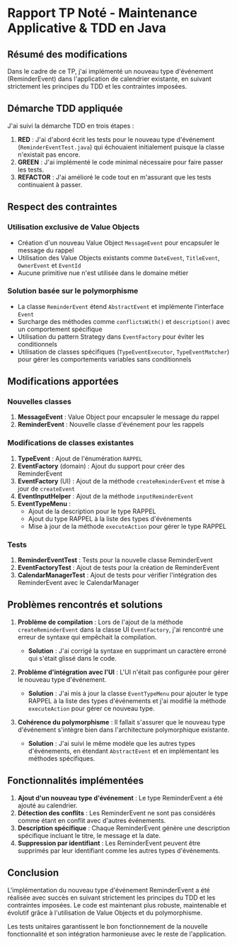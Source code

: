 # Rapport TP Noté - Maintenance Applicative & TDD en Java

## Résumé des modifications

Dans le cadre de ce TP, j'ai implémenté un nouveau type d'événement (ReminderEvent) dans l'application de calendrier existante, en suivant strictement les principes du TDD et les contraintes imposées.

## Démarche TDD appliquée

J'ai suivi la démarche TDD en trois étapes :

1. **RED** : J'ai d'abord écrit les tests pour le nouveau type d'événement (`ReminderEventTest.java`) qui échouaient initialement puisque la classe n'existait pas encore.
2. **GREEN** : J'ai implémenté le code minimal nécessaire pour faire passer les tests.
3. **REFACTOR** : J'ai amélioré le code tout en m'assurant que les tests continuaient à passer.

## Respect des contraintes

### Utilisation exclusive de Value Objects
- Création d'un nouveau Value Object `MessageEvent` pour encapsuler le message du rappel
- Utilisation des Value Objects existants comme `DateEvent`, `TitleEvent`, `OwnerEvent` et `EventId`
- Aucune primitive nue n'est utilisée dans le domaine métier

### Solution basée sur le polymorphisme
- La classe `ReminderEvent` étend `AbstractEvent` et implémente l'interface `Event`
- Surcharge des méthodes comme `conflictsWith()` et `description()` avec un comportement spécifique
- Utilisation du pattern Strategy dans `EventFactory` pour éviter les conditionnels
- Utilisation de classes spécifiques (`TypeEventExecutor`, `TypeEventMatcher`) pour gérer les comportements variables sans conditionnels

## Modifications apportées

### Nouvelles classes
1. **MessageEvent** : Value Object pour encapsuler le message du rappel
2. **ReminderEvent** : Nouvelle classe d'événement pour les rappels

### Modifications de classes existantes
1. **TypeEvent** : Ajout de l'énumération `RAPPEL`
2. **EventFactory** (domain) : Ajout du support pour créer des ReminderEvent
3. **EventFactory** (UI) : Ajout de la méthode `createReminderEvent` et mise à jour de `createEvent`
4. **EventInputHelper** : Ajout de la méthode `inputReminderEvent`
5. **EventTypeMenu** : 
   - Ajout de la description pour le type RAPPEL
   - Ajout du type RAPPEL à la liste des types d'événements
   - Mise à jour de la méthode `executeAction` pour gérer le type RAPPEL

### Tests
1. **ReminderEventTest** : Tests pour la nouvelle classe ReminderEvent
2. **EventFactoryTest** : Ajout de tests pour la création de ReminderEvent
3. **CalendarManagerTest** : Ajout de tests pour vérifier l'intégration des ReminderEvent avec le CalendarManager

## Problèmes rencontrés et solutions

1. **Problème de compilation** : Lors de l'ajout de la méthode `createReminderEvent` dans la classe UI `EventFactory`, j'ai rencontré une erreur de syntaxe qui empêchait la compilation.
   - **Solution** : J'ai corrigé la syntaxe en supprimant un caractère erroné qui s'était glissé dans le code.

2. **Problème d'intégration avec l'UI** : L'UI n'était pas configurée pour gérer le nouveau type d'événement.
   - **Solution** : J'ai mis à jour la classe `EventTypeMenu` pour ajouter le type RAPPEL à la liste des types d'événements et j'ai modifié la méthode `executeAction` pour gérer ce nouveau type.

3. **Cohérence du polymorphisme** : Il fallait s'assurer que le nouveau type d'événement s'intègre bien dans l'architecture polymorphique existante.
   - **Solution** : J'ai suivi le même modèle que les autres types d'événements, en étendant `AbstractEvent` et en implémentant les méthodes spécifiques.

## Fonctionnalités implémentées

1. **Ajout d'un nouveau type d'événement** : Le type ReminderEvent a été ajouté au calendrier.
2. **Détection des conflits** : Les ReminderEvent ne sont pas considérés comme étant en conflit avec d'autres événements.
3. **Description spécifique** : Chaque ReminderEvent génère une description spécifique incluant le titre, le message et la date.
4. **Suppression par identifiant** : Les ReminderEvent peuvent être supprimés par leur identifiant comme les autres types d'événements.

## Conclusion

L'implémentation du nouveau type d'événement ReminderEvent a été réalisée avec succès en suivant strictement les principes du TDD et les contraintes imposées. Le code est maintenant plus robuste, maintenable et évolutif grâce à l'utilisation de Value Objects et du polymorphisme.

Les tests unitaires garantissent le bon fonctionnement de la nouvelle fonctionnalité et son intégration harmonieuse avec le reste de l'application.
